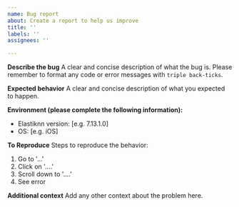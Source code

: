```yaml
---
name: Bug report
about: Create a report to help us improve
title: ''
labels: ''
assignees: ''

---
```


**Describe the bug**
A clear and concise description of what the bug is.
Please remember to format any code or error messages with ```triple back-ticks```.

**Expected behavior**
A clear and concise description of what you expected to happen.

**Environment (please complete the following information):**
 - Elastiknn version: [e.g. 7.13.1.0]
 - OS: [e.g. iOS]

**To Reproduce**
Steps to reproduce the behavior:
1. Go to '...'
2. Click on '....'
3. Scroll down to '....'
4. See error

**Additional context**
Add any other context about the problem here.
